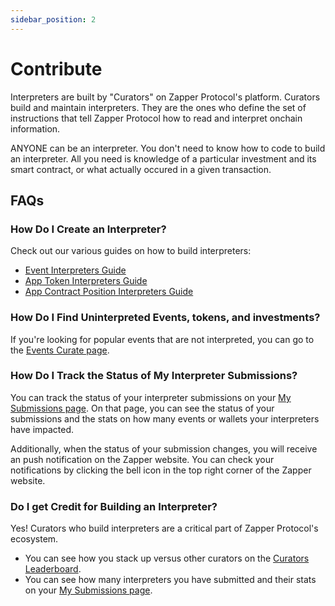```yaml
---
sidebar_position: 2
---
```


# Contribute

Interpreters are built by "Curators" on Zapper Protocol's platform. Curators build and maintain interpreters. They are the ones who define the set of instructions that tell Zapper Protocol how to read and interpret onchain information.

ANYONE can be an interpreter. You don't need to know how to code to build an interpreter. All you need is knowledge of a particular investment and its smart contract, or what actually occured in a given transaction.

## FAQs

### How Do I Create an Interpreter?

Check out our various guides on how to build interpreters:

- [Event Interpreters Guide](/docs/interpretation/event-interpretation/guide/getting-started)
- [App Token Interpreters Guide](/docs/interpretation/app-token-interpretation/guide)
- [App Contract Position Interpreters Guide](/docs/Interpretation/contract-position-interpretation/guide)
<!-- TODO - update ACPI guide when ready for launch -->

### How Do I Find Uninterpreted Events, tokens, and investments?

If you're looking for popular events that are not interpreted, you can go to the [Events Curate page](https://zapper.xyz/curate/events).

<!-- TODO - add ATI, ACPI curate pages -->

### How Do I Track the Status of My Interpreter Submissions?

You can track the status of your interpreter submissions on your [My Submissions page](https://zapper.xyz/my-submissions). On that page, you can see the status of your submissions and the stats on how many events or wallets your interpreters have impacted.

Additionally, when the status of your submission changes, you will receive an push notification on the Zapper website. You can check your notifications by clicking the bell icon in the top right corner of the Zapper website.

<!-- TODO - add screenshot of notifications -->

### Do I get Credit for Building an Interpreter?

Yes! Curators who build interpreters are a critical part of Zapper Protocol's ecosystem.

- You can see how you stack up versus other curators on the [Curators Leaderboard](https://zapper.xyz/leaderboard).
- You can see how many interpreters you have submitted and their stats on your [My Submissions page](https://zapper.xyz/my-submissions).
